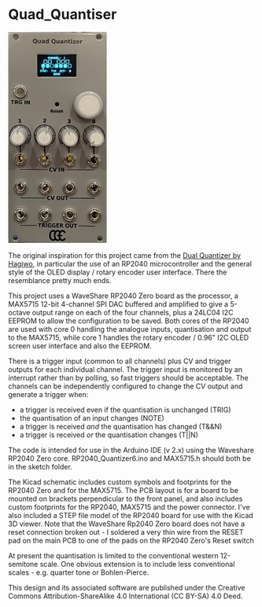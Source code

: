 # Quad_Quantiser
<img src='https://github.com/clarionut/Quad_Quantiser/blob/main/pictures/Quad_Quantizer.jpg' width='200px'>

The original inspiration for this project came from the [Dual Quantizer by Hagiwo](https://note.com/solder_state/n/nb8b9a2f212a2), in particular the use of an RP2040 microcontroller and the general style of the OLED display / rotary encoder user interface. There the resemblance pretty much ends.

This project uses a WaveShare RP2040 Zero board as the processor, a MAX5715 12-bit 4-channel SPI DAC buffered and amplified to give a 5-octave output range on each of the four channels, plus a 24LC04 I2C EEPROM to allow the configuration to be saved. Both cores of the RP2040 are used with core 0 handling the analogue inputs, quantisation and output to the MAX5715, while core 1 handles the rotary encoder / 0.96" I2C OLED screen user interface and also the EEPROM.

There is a trigger input (common to all channels) plus CV and trigger outputs for each individual channel. The trigger input is monitored by an interrupt rather than by polling, so fast triggers should be acceptable. The channels can be independently configured to change the CV output and generate a trigger when:
- a trigger is received even if the quantisation is unchanged (TRIG)
- the quantisation of an input changes (NOTE)
- a trigger is received _and_ the quantisation has changed (T&&N)
- a trigger is received _or_ the quantisation changes (T||N)

The code is intended for use in the Arduino IDE (v 2.x) using the Waveshare RP2040 Zero core. RP2040_Quantizer6.ino and MAX5715.h should both be in the sketch folder.

The Kicad schematic includes custom symbols and footprints for the RP2040 Zero and for the MAX5715. The PCB layout is for a board to be mounted on brackets perpendicular to the front panel, and also includes custom footprints for the RP2040, MAX5715 and the power connector. I've also included a STEP file model of the RP2040 board for use with the Kicad 3D viewer. Note that the WaveShare Rp2040 Zero board does not have a reset connection broken out - I soldered a very thin wire from the RESET pad on the main PCB to one of the pads on the RP2040 Zero's Reset switch

At present the quantisation is limited to the conventional western 12-semitone scale. One obvious extension is to include less conventional scales - e.g. quarter tone or Bohlen-Pierce.

This design and its associated software are published under the Creative Commons Attribution-ShareAlike 4.0 International (CC BY-SA) 4.0 Deed.
